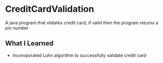 # CreditCardValidation

A java program that vlidates credit card, if valid then the program returns a pin number 

## What I Learned
- Incoroporated Luhn algorithm to successfully validate credit card
  
